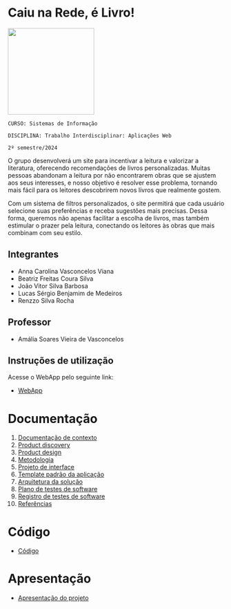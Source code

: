 # Caiu na Rede, é Livro!

<img src="src/public/assets/images/Logo - Caiu na rede, é Livro!.jpg" width="200px">

`CURSO: Sistemas de Informação`

`DISCIPLINA: Trabalho Interdisciplinar: Aplicações Web`

`2º semestre/2024`

O grupo desenvolverá um site para incentivar a leitura e valorizar a literatura, oferecendo recomendações de livros personalizadas. 
Muitas pessoas abandonam a leitura por não encontrarem obras que se ajustem aos seus interesses, e nosso objetivo é resolver esse problema, tornando mais fácil para os leitores descobrirem novos livros que realmente gostem.

Com um sistema de filtros personalizados, o site permitirá que cada usuário selecione suas preferências e receba sugestões mais precisas. 
Dessa forma, queremos não apenas facilitar a escolha de livros, mas também estimular o prazer pela leitura, conectando os leitores às obras que mais combinam com seu estilo.

## Integrantes

* Anna Carolina Vasconcelos Viana
* Beatriz Freitas Coura Silva
* João Vitor Silva Barbosa
* Lucas Sérgio Benjamim de Medeiros
* Renzzo Silva Rocha

## Professor

* Amália Soares Vieira de Vasconcelos

## Instruções de utilização

Acesse o WebApp pelo seguinte link:

- [WebApp](https://pco-si-2024-2-tiaw-caiu-na-rede-e-livro.vercel.app/)

# Documentação

<ol>
<li><a href="docs/01-Contexto.md"> Documentação de contexto</a></li>
<li><a href="docs/02-Product-discovery.md"> Product discovery</a></li>
<li><a href="docs/03-Product-design.md"> Product design</a></li>
<li><a href="docs/04-Metodologia.md"> Metodologia</a></li>
<li><a href="docs/05-Projeto-interface.md"> Projeto de interface</a></li>
<li><a href="docs/06-Template-padrao.md"> Template padrão da aplicação</a></li>
<li><a href="docs/07-Arquitetura-solucao.md"> Arquitetura da solução</a></li>
<li><a href="docs/08-Plano-testes-software.md"> Plano de testes de software</a></li>
<li><a href="docs/09-Registro-testes-software.md"> Registro de testes de software</a></li>
<li><a href="docs/10-Referencias.md"> Referências</a></li>
</ol>

# Código

* <a href="src/README.md">Código</a>

# Apresentação

* <a href="presentation/README.md">Apresentação do projeto</a>
